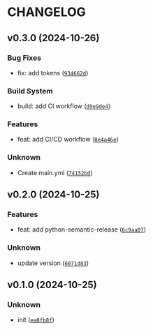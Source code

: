 # CHANGELOG


## v0.3.0 (2024-10-26)

### Bug Fixes

* fix: add tokens ([`934662d`](https://github.com/docscodes/pycounts_poc/commit/934662db9266eded5b64b503bb523b21605ad917))

### Build System

* build: add CI workflow ([`d9e9de4`](https://github.com/docscodes/pycounts_poc/commit/d9e9de42dbcfad85788be02ab606dcb4572c9378))

### Features

* feat: add CI/CD workflow ([`8e4a46e`](https://github.com/docscodes/pycounts_poc/commit/8e4a46e12b007ba600e720687b63f04a09070808))

### Unknown

* Create main.yml ([`74152bd`](https://github.com/docscodes/pycounts_poc/commit/74152bd0088392c00ec60a5cf481c4b8f06f655e))


## v0.2.0 (2024-10-25)

### Features

* feat: add python-semantic-release ([`6c9aa07`](https://github.com/docscodes/pycounts_poc/commit/6c9aa07f87bab90611dfac4c34d9c88a25125c95))

### Unknown

* update version ([`6071d83`](https://github.com/docscodes/pycounts_poc/commit/6071d8346a1739cdaec74a6f8719e9438355f994))


## v0.1.0 (2024-10-25)

### Unknown

* init ([`ea8fb8f`](https://github.com/docscodes/pycounts_poc/commit/ea8fb8fccfb9dc63d3e2deda6ed19aad56f336b8))

